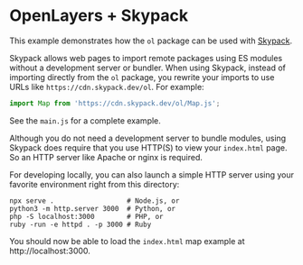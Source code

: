 # OpenLayers + Skypack

This example demonstrates how the `ol` package can be used with [Skypack](https://www.skypack.dev/).

Skypack allows web pages to import remote packages using ES modules without a development server or bundler.  When using Skypack, instead of importing directly from the `ol` package, you rewrite your imports to use URLs like `https://cdn.skypack.dev/ol`.  For example:

```js
import Map from 'https://cdn.skypack.dev/ol/Map.js';
```

See the `main.js` for a complete example.

Although you do not need a development server to bundle modules, using Skypack does require that you use HTTP(S) to view your `index.html` page.  So an HTTP server like Apache or nginx is required.

For developing locally, you can also launch a simple HTTP server using your favorite environment right from this directory:

    npx serve .                  # Node.js, or
    python3 -m http.server 3000  # Python, or
    php -S localhost:3000        # PHP, or
    ruby -run -e httpd . -p 3000 # Ruby

You should now be able to load the `index.html` map example at http://localhost:3000.
